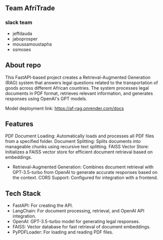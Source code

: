 ## Team AfriTrade
### slack team
- jeffdauda
- jaboprosper
- moussamoustapha
- ssmoses
  
## About repo
This FastAPI-based project creates a Retrieval-Augmented Generation (RAG) system that answers legal questions related to the transportation of goods across different African countries. The system processes legal documents in PDF format, retrieves relevant information, and generates responses using OpenAI's GPT models.

Model deployment link: https://af-rag.onrender.com/docs

## Features

PDF Document Loading: Automatically loads and processes all PDF files from a specified folder.
Document Splitting: Splits documents into manageable chunks using recursive text splitting.
FAISS Vector Store: Initializes a FAISS vector store for efficient document retrieval based on embeddings.
- Retrieval-Augmented Generation: Combines document retrieval with GPT-3.5-turbo from OpenAI to generate accurate responses based on the context.
 CORS Support: Configured for integration with a frontend.

## Tech Stack

- FastAPI: For creating the API.
- LangChain: For document processing, retrieval, and OpenAI API integration.
- OpenAI: GPT-3.5-turbo model for generating legal responses.
- FAISS: Vector database for fast retrieval of document embeddings.
- PyPDFLoader: For loading and reading PDF files.
